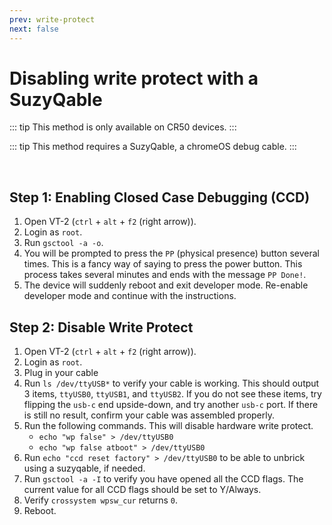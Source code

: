 ```yaml
---
prev: write-protect
next: false
---
```


# Disabling write protect with a SuzyQable

::: tip
This method is only available on CR50 devices.
:::

::: tip
This method requires a SuzyQable, a chromeOS debug cable.
:::

<br>

## Step 1: Enabling Closed Case Debugging (CCD)

1. Open VT-2 (`ctrl` + `alt` + `f2` (right arrow)).
2. Login as `root`.
3. Run `gsctool -a -o`.
4. You will be prompted to press the `PP` (physical presence) button several times. This is a fancy way of saying to press the power button. This process takes several minutes and ends with the message `PP Done!`.
5. The device will suddenly reboot and exit developer mode. Re-enable developer mode and continue with the instructions.

## Step 2: Disable Write Protect

1. Open VT-2 (`ctrl` + `alt` + `f2` (right arrow)).
2. Login as `root`.
3. Plug in your cable
4. Run `ls /dev/ttyUSB*` to verify your cable is working. This should output 3 items, `ttyUSB0`, `ttyUSB1`, and `ttyUSB2`. If you do not see these items, try flipping the `usb-c` end upside-down, and try another `usb-c` port. If there is still no result, confirm your cable was assembled properly.
5. Run the following commands. This will disable hardware write protect.
   - `echo "wp false" > /dev/ttyUSB0`
   - `echo "wp false atboot" > /dev/ttyUSB0`
6. Run `echo "ccd reset factory" > /dev/ttyUSB0` to be able to unbrick using a suzyqable, if needed.
7. Run `gsctool -a -I` to verify you have opened all the CCD flags. The current value for all CCD flags should be set to Y/Always.
8. Verify `crossystem wpsw_cur` returns `0`.
9. Reboot.
